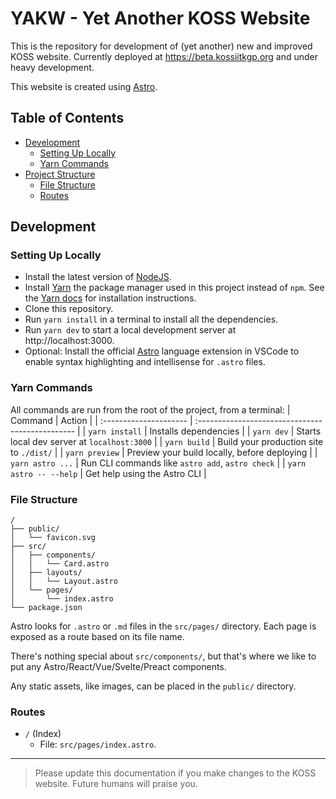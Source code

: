 # YAKW - Yet Another KOSS Website
This is the repository for development of (yet another) new and improved KOSS website. Currently deployed at https://beta.kossiitkgp.org and under heavy development.

This website is created using [Astro](https://astro.build).

## Table of Contents
- [Development](#development)
	- [Setting Up Locally](#setting-up-locally)
	- [Yarn Commands](#yarn-commands)
- [Project Structure](#project-structure)
	- [File Structure](#file-structure)
	- [Routes](#routes)

## Development
### Setting Up Locally
- Install the latest version of [NodeJS](https://nodejs.org/en).
- Install [Yarn](https://yarnpkg.com/) the package manager used in this project instead of `npm`. See the [Yarn docs](https://yarnpkg.com/getting-started/install) for installation instructions.
- Clone this repository.
- Run `yarn install` in a terminal to install all the dependencies.
- Run `yarn dev` to start a local development server at http://localhost:3000.
- Optional: Install the official [Astro](https://marketplace.visualstudio.com/items?itemName=astro-build.astro-vscode) language extension in VSCode to enable syntax highlighting and intellisense for `.astro` files.

### Yarn Commands
All commands are run from the root of the project, from a terminal:
| Command                | Action                                           |
| :--------------------- | :----------------------------------------------- |
| `yarn install`         | Installs dependencies                            |
| `yarn dev`             | Starts local dev server at `localhost:3000`      |
| `yarn build`           | Build your production site to `./dist/`          |
| `yarn preview`         | Preview your build locally, before deploying     |
| `yarn astro ...`       | Run CLI commands like `astro add`, `astro check` |
| `yarn astro -- --help` | Get help using the Astro CLI                     |

### File Structure
```
/
├── public/
│   └── favicon.svg
├── src/
│   ├── components/
│   │   └── Card.astro
│   ├── layouts/
│   │   └── Layout.astro
│   └── pages/
│       └── index.astro
└── package.json
```

Astro looks for `.astro` or `.md` files in the `src/pages/` directory. Each page is exposed as a route based on its file name.

There's nothing special about `src/components/`, but that's where we like to put any Astro/React/Vue/Svelte/Preact components.

Any static assets, like images, can be placed in the `public/` directory.

### Routes
- `/` (Index)
	- File: `src/pages/index.astro`.

****
> Please update this documentation if you make changes to the KOSS website. Future humans will praise you.
